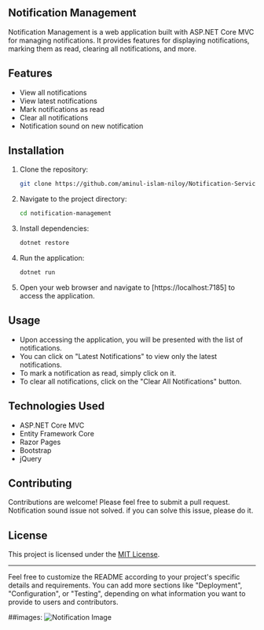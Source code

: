 ## Notification Management

Notification Management is a web application built with ASP.NET Core MVC for managing notifications. It provides features for displaying notifications, marking them as read, clearing all notifications, and more.

## Features

- View all notifications
- View latest notifications
- Mark notifications as read
- Clear all notifications
- Notification sound on new notification

## Installation

1. Clone the repository:

   ```bash
   git clone https://github.com/aminul-islam-niloy/Notification-Service-for-ASP.NET-core-.git
   ```

2. Navigate to the project directory:

   ```bash
   cd notification-management
   ```

3. Install dependencies:

   ```bash
   dotnet restore
   ```

4. Run the application:

   ```bash
   dotnet run
   ```

5. Open your web browser and navigate to [https://localhost:7185] to access the application.

## Usage

- Upon accessing the application, you will be presented with the list of notifications.
- You can click on "Latest Notifications" to view only the latest notifications.
- To mark a notification as read, simply click on it.
- To clear all notifications, click on the "Clear All Notifications" button.

## Technologies Used

- ASP.NET Core MVC
- Entity Framework Core
- Razor Pages
- Bootstrap
- jQuery

## Contributing

Contributions are welcome! Please feel free to submit a pull request.
Notification sound issue not solved. if you can solve this issue, please do it.

## License

This project is licensed under the [MIT License](LICENSE).

---

Feel free to customize the README according to your project's specific details and requirements. You can add more sections like "Deployment", "Configuration", or "Testing", depending on what information you want to provide to users and contributors.

##images: 
![Notification Image](./wwwroot/notification.png)
